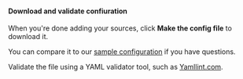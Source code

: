 #### Download and validate confiuration

When you're done adding your sources, click **Make the config file** to download it.

You can compare it to our [sample configuration](https://raw.githubusercontent.com/logzio/logz-docs/master/shipping-config-samples/logz-filebeat-config.yml) if you have questions.

Validate the file using a YAML validator tool, such as [Yamllint.com](http://www.yamllint.com/).
